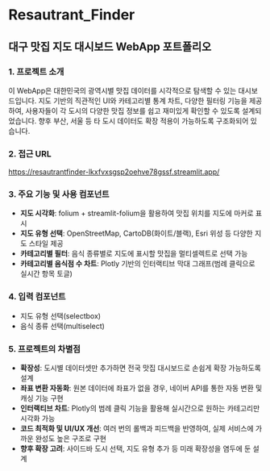# Resautrant_Finder

## 대구 맛집 지도 대시보드 WebApp 포트폴리오

### 1. 프로젝트 소개
이 WebApp은 대한민국의 광역시별 맛집 데이터를 시각적으로 탐색할 수 있는 대시보드입니다. 지도 기반의 직관적인 UI와 카테고리별 통계 차트, 다양한 필터링 기능을 제공하여, 사용자들이 각 도시의 다양한 맛집 정보를 쉽고 재미있게 확인할 수 있도록 설계되었습니다. 향후 부산, 서울 등 타 도시 데이터도 확장 적용이 가능하도록 구조화되어 있습니다.

### 2. 접근 URL
https://resautrantfinder-lkxfvxsgsp2oehve78gssf.streamlit.app/

### 3. 주요 기능 및 사용 컴포넌트
- **지도 시각화**: folium + streamlit-folium을 활용하여 맛집 위치를 지도에 마커로 표시
- **지도 유형 선택**: OpenStreetMap, CartoDB(화이트/블랙), Esri 위성 등 다양한 지도 스타일 제공
- **카테고리별 필터**: 음식 종류별로 지도에 표시할 맛집을 멀티셀렉트로 선택 가능
- **카테고리별 음식점 수 차트**: Plotly 기반의 인터랙티브 막대 그래프(범례 클릭으로 실시간 항목 토글)

### 4. 입력 컴포넌트
- 지도 유형 선택(selectbox)
- 음식 종류 선택(multiselect)

### 5. 프로젝트의 차별점
- **확장성**: 도시별 데이터셋만 추가하면 전국 맛집 대시보드로 손쉽게 확장 가능하도록 설계
- **좌표 변환 자동화**: 원본 데이터에 좌표가 없을 경우, 네이버 API를 통한 자동 변환 및 캐싱 기능 구현
- **인터랙티브 차트**: Plotly의 범례 클릭 기능을 활용해 실시간으로 원하는 카테고리만 시각화 가능
- **코드 최적화 및 UI/UX 개선**: 여러 번의 롤백과 피드백을 반영하여, 실제 서비스에 가까운 완성도 높은 구조로 구현
- **향후 확장 고려**: 사이드바 도시 선택, 지도 유형 추가 등 미래 확장성을 염두에 둔 설계
